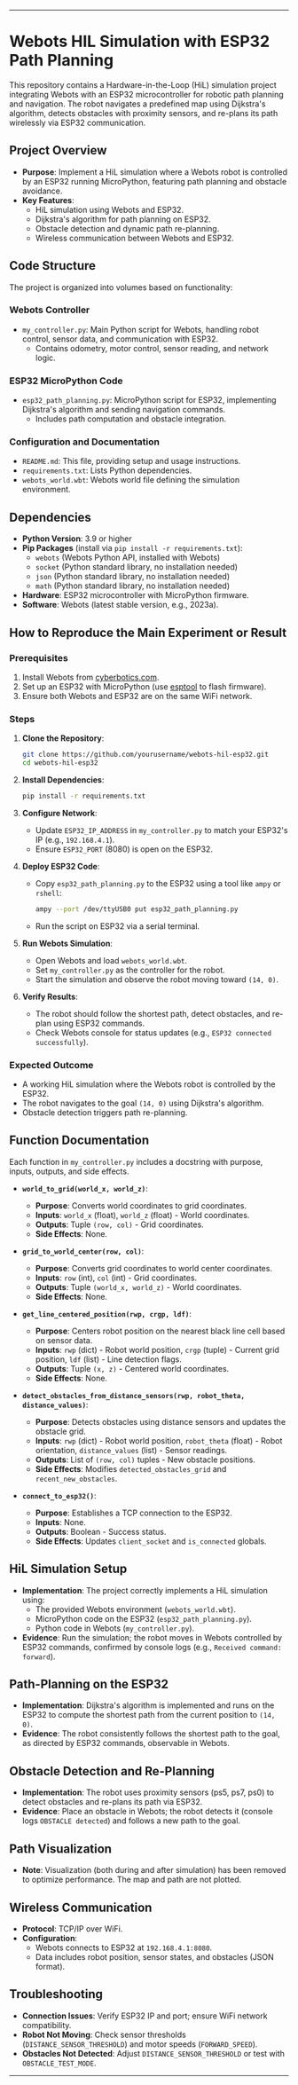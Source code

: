 
---

# Webots HIL Simulation with ESP32 Path Planning

This repository contains a Hardware-in-the-Loop (HiL) simulation project integrating Webots with an ESP32 microcontroller for robotic path planning and navigation. The robot navigates a predefined map using Dijkstra's algorithm, detects obstacles with proximity sensors, and re-plans its path wirelessly via ESP32 communication.

## Project Overview

- **Purpose**: Implement a HiL simulation where a Webots robot is controlled by an ESP32 running MicroPython, featuring path planning and obstacle avoidance.
- **Key Features**:
  - HiL simulation using Webots and ESP32.
  - Dijkstra's algorithm for path planning on ESP32.
  - Obstacle detection and dynamic path re-planning.
  - Wireless communication between Webots and ESP32.

## Code Structure

The project is organized into volumes based on functionality:

### Webots Controller
- `my_controller.py`: Main Python script for Webots, handling robot control, sensor data, and communication with ESP32.
  - Contains odometry, motor control, sensor reading, and network logic.

### ESP32 MicroPython Code
- `esp32_path_planning.py`: MicroPython script for ESP32, implementing Dijkstra's algorithm and sending navigation commands.
  - Includes path computation and obstacle integration.

### Configuration and Documentation
- `README.md`: This file, providing setup and usage instructions.
- `requirements.txt`: Lists Python dependencies.
- `webots_world.wbt`: Webots world file defining the simulation environment.

## Dependencies

- **Python Version**: 3.9 or higher
- **Pip Packages** (install via `pip install -r requirements.txt`):
  - `webots` (Webots Python API, installed with Webots)
  - `socket` (Python standard library, no installation needed)
  - `json` (Python standard library, no installation needed)
  - `math` (Python standard library, no installation needed)
- **Hardware**: ESP32 microcontroller with MicroPython firmware.
- **Software**: Webots (latest stable version, e.g., 2023a).

## How to Reproduce the Main Experiment or Result

### Prerequisites
1. Install Webots from [cyberbotics.com](https://cyberbotics.com/).
2. Set up an ESP32 with MicroPython (use [esptool](https://github.com/espressif/esptool) to flash firmware).
3. Ensure both Webots and ESP32 are on the same WiFi network.

### Steps
1. **Clone the Repository**:
   ```bash
   git clone https://github.com/yourusername/webots-hil-esp32.git
   cd webots-hil-esp32
   ```

2. **Install Dependencies**:
   ```bash
   pip install -r requirements.txt
   ```

3. **Configure Network**:
   - Update `ESP32_IP_ADDRESS` in `my_controller.py` to match your ESP32's IP (e.g., `192.168.4.1`).
   - Ensure `ESP32_PORT` (8080) is open on the ESP32.

4. **Deploy ESP32 Code**:
   - Copy `esp32_path_planning.py` to the ESP32 using a tool like `ampy` or `rshell`:
     ```bash
     ampy --port /dev/ttyUSB0 put esp32_path_planning.py
     ```
   - Run the script on ESP32 via a serial terminal.

5. **Run Webots Simulation**:
   - Open Webots and load `webots_world.wbt`.
   - Set `my_controller.py` as the controller for the robot.
   - Start the simulation and observe the robot moving toward `(14, 0)`.

6. **Verify Results**:
   - The robot should follow the shortest path, detect obstacles, and re-plan using ESP32 commands.
   - Check Webots console for status updates (e.g., `ESP32 connected successfully`).

### Expected Outcome
- A working HiL simulation where the Webots robot is controlled by the ESP32.
- The robot navigates to the goal `(14, 0)` using Dijkstra's algorithm.
- Obstacle detection triggers path re-planning.

## Function Documentation

Each function in `my_controller.py` includes a docstring with purpose, inputs, outputs, and side effects.

- **`world_to_grid(world_x, world_z)`**:
  - **Purpose**: Converts world coordinates to grid coordinates.
  - **Inputs**: `world_x` (float), `world_z` (float) - World coordinates.
  - **Outputs**: Tuple `(row, col)` - Grid coordinates.
  - **Side Effects**: None.

- **`grid_to_world_center(row, col)`**:
  - **Purpose**: Converts grid coordinates to world center coordinates.
  - **Inputs**: `row` (int), `col` (int) - Grid coordinates.
  - **Outputs**: Tuple `(world_x, world_z)` - World coordinates.
  - **Side Effects**: None.

- **`get_line_centered_position(rwp, crgp, ldf)`**:
  - **Purpose**: Centers robot position on the nearest black line cell based on sensor data.
  - **Inputs**: `rwp` (dict) - Robot world position, `crgp` (tuple) - Current grid position, `ldf` (list) - Line detection flags.
  - **Outputs**: Tuple `(x, z)` - Centered world coordinates.
  - **Side Effects**: None.

- **`detect_obstacles_from_distance_sensors(rwp, robot_theta, distance_values)`**:
  - **Purpose**: Detects obstacles using distance sensors and updates the obstacle grid.
  - **Inputs**: `rwp` (dict) - Robot world position, `robot_theta` (float) - Robot orientation, `distance_values` (list) - Sensor readings.
  - **Outputs**: List of `(row, col)` tuples - New obstacle positions.
  - **Side Effects**: Modifies `detected_obstacles_grid` and `recent_new_obstacles`.

- **`connect_to_esp32()`**:
  - **Purpose**: Establishes a TCP connection to the ESP32.
  - **Inputs**: None.
  - **Outputs**: Boolean - Success status.
  - **Side Effects**: Updates `client_socket` and `is_connected` globals.

## HiL Simulation Setup 

- **Implementation**: The project correctly implements a HiL simulation using:
  - The provided Webots environment (`webots_world.wbt`).
  - MicroPython code on the ESP32 (`esp32_path_planning.py`).
  - Python code in Webots (`my_controller.py`).
- **Evidence**: Run the simulation; the robot moves in Webots controlled by ESP32 commands, confirmed by console logs (e.g., `Received command: forward`).

## Path-Planning on the ESP32 

- **Implementation**: Dijkstra's algorithm is implemented and runs on the ESP32 to compute the shortest path from the current position to `(14, 0)`.
- **Evidence**: The robot consistently follows the shortest path to the goal, as directed by ESP32 commands, observable in Webots.

## Obstacle Detection and Re-Planning 

- **Implementation**: The robot uses proximity sensors (ps5, ps7, ps0) to detect obstacles and re-plans its path via ESP32.
- **Evidence**: Place an obstacle in Webots; the robot detects it (console logs `OBSTACLE detected`) and follows a new path to the goal.

## Path Visualization 

- **Note**: Visualization (both during and after simulation) has been removed to optimize performance. The map and path are not plotted.

## Wireless Communication

- **Protocol**: TCP/IP over WiFi.
- **Configuration**: 
  - Webots connects to ESP32 at `192.168.4.1:8080`.
  - Data includes robot position, sensor states, and obstacles (JSON format).


## Troubleshooting

- **Connection Issues**: Verify ESP32 IP and port; ensure WiFi network compatibility.
- **Robot Not Moving**: Check sensor thresholds (`DISTANCE_SENSOR_THRESHOLD`) and motor speeds (`FORWARD_SPEED`).
- **Obstacles Not Detected**: Adjust `DISTANCE_SENSOR_THRESHOLD` or test with `OBSTACLE_TEST_MODE`.
  
---

